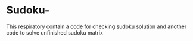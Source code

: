 # Sudoku-
This respiratory contain a code for checking sudoku solution and another code to solve unfinished sudoku matrix
